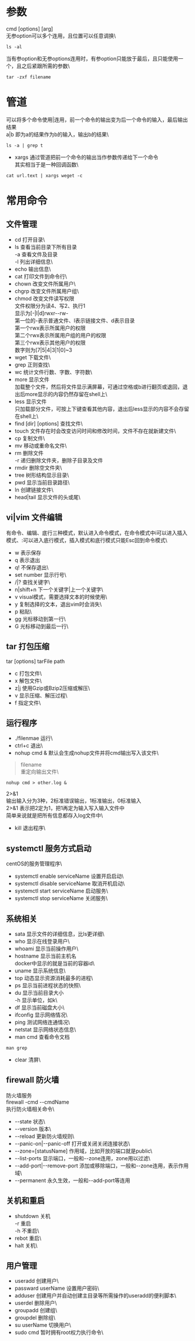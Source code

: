 # 参数
cmd [options] [arg]\
无参option可以多个连用，且位置可以任意调换\
```
ls -al
```
当有参option和无参options连用时，有参option只能放于最后，且只能使用一个，且之后紧跟所需的参数\
```
tar -zxf filename
```



# 管道
可以将多个命令使用|连用，前一个命令的输出变为后一个命令的输入，最后输出结果\
a|b 即为a的结果作为b的输入，输出b的结果\
```
ls -a | grep t
```

* xargs
通过管道把前一个命令的输出当作参数传递给下一个命令\
其实相当于是一种回调函数\
```
cat url.text | xargs weget -c
```



# 常用命令

## 文件管理
* cd
打开目录\
* ls
查看当前目录下所有目录\
-a 查看文件及目录\
-l 列出详细信息\
* echo
输出信息\
* cat
打印文件到命令行\
* chown
改变文件所属用户\
* chgrp
改变文件所属用户组\
* chmod
改变文件读写权限\
文件权限分为读4、写2、执行1\
显示为[-|l|d]rwxr--rw-\
第一位的-表示普通文件、l表示链接文件、d表示目录\
第一个rwx表示所属用户的权限\
第二个rwx表示所属用户组的用户的权限\
第三个rwx表示其他用户的权限\
数字则为[7|5|4|3|1|0]~3
* wget
下载文件\
* grep
正则查找\
* wc
统计文件行数、字数、字符数\
* more
显示文件\
加载整个文件，然后将文件显示满屏幕，可通过空格或b进行翻页或退回，退出后more显示的内容仍然存留在shell上\
* less
显示文件\
只加载部分文件，可按上下键查看其他内容，退出后less显示的内容不会存留在shell上\
* find [dir] [options]
查找文件\
* touch
文件存在时会改变访问时间和修改时间，文件不存在就新建文件\
* cp
复制文件\
* mv
移动或重命名文件\
* rm
删除文件\
-r 递归删除文件夹，删除子目录及文件
* rmdir
删除空文件夹\
* tree
树形结构显示目录\
* pwd
显示当前目录路径\
* ln
创建链接文件\
* head|tail
显示文件的头或尾\

## vi|vim 文件编辑
有命令、编辑、底行三种模式，默认进入命令模式，在命令模式中i可以进入插入模式、:可以进入底行模式，插入模式和底行模式只能Esc回到命令模式\
* w
表示保存
* q
表示退出
* q!
不保存退出\
* set number
显示行号\
* /|?
查找关键字\
* n|shift+n
下一个关键字|上一个关键字\
* v
visual模式，需要选择文本的时候使用\
* y
复制选择的文本，退出vim时会消失\
* p
粘贴\
* gg
光标移动到第一行\
* G
光标移动到最后一行\

## tar 打包压缩
tar [options] tarFile path
* c
打包文件\
* x
解包文件\
* z|j
使用Gzip或Bzip2压缩或解压\
* v
显示压缩、解压过程\
* f
指定文件\

## 运行程序
* ./filenmae
运行\
* ctrl+c
退出\
* nohup cmd &
默认会生成nohup文件并将cmd输出写入该文件\
> filename\
重定向输出文件\
```
nohup cmd > other.log &
```
2>&1\
输出输入分为3种，2标准错误输出，1标准输出，0标准输入\
2>&1 表示把2定为1，把1再定为输入写入输入文件中\
简单来说就是把所有信息都存入log文件中\
* kill
退出程序\

## systemctl 服务方式启动
centOS的服务管理程序\
* systemctl enable serviceName
设置开启启动\
* systemctl disable serviceName
取消开机启动\
* systemctl start serviceName
启动服务\
* systemctl stop serviceName
关闭服务\

## 系统相关
* sata
显示文件的详细信息，比ls更详细\
* who
显示在线登录用户\
* whoami
显示当前操作用户\
* hostname
显示当前主机名\
docker中显示的就是当前的容器id\
* uname
显示系统信息\
* top
动态显示资源消耗最多的进程\
* ps
显示当前进程状态的快照\
* du
显示当前目录大小\
-h 显示单位，如k\
* df
显示当前磁盘大小\
* ifconfig
显示网络情况\
* ping
测试网络连通情况\
* netstat
显示网络状态信息\
* man cmd
查看命令文档
```
man grep
```
* clear
清屏\

## firewall 防火墙
防火墙服务\
firewall -cmd --cmdName\
执行防火墙相关命令\
* --state
状态\
* --version
版本\
* --reload
更新防火墙规则\
* --panic-on|--panic-off
打开或关闭关闭连接状态\
* --zone=[statusName]
作用域，比如开放的端口就是public\
* --list-ports
显示端口，一般和--zone连用，zone用以过滤\
* --add-port|--remove-port
添加或移除端口，一般和--zone连用，表示作用域\
* --permanent
永久生效，一般和--add-port等连用

## 关机和重启
* shutdown
关机\
-r 重启\
-h 不重启\
* rebot
重启\
* halt
关机\

## 用户管理
* useradd 
创建用户\
* passward userName
设置用户密码\
* adduser
创建用户并自动创建主目录等所需操作的useradd的便利脚本\
* userdel
删除用户\
* groupadd
创建组\
* groupdel
删除组\
* su userName
切换用户\
* sudo cmd
暂时拥有root权力执行命令\